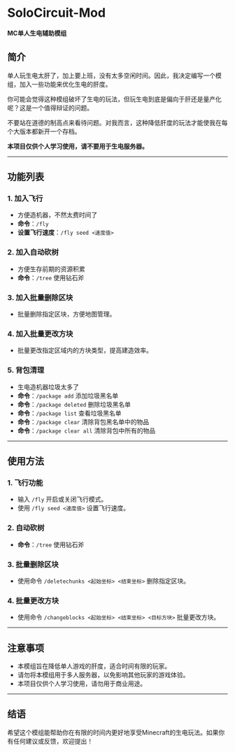 # SoloCircuit-Mod  
**MC单人生电辅助模组**  

## 简介  
单人玩生电太肝了，加上要上班，没有太多空闲时间。因此，我决定编写一个模组，加入一些功能来优化生电的肝度。  

你可能会觉得这种模组破坏了生电的玩法，但玩生电到底是偏向于肝还是量产化呢？这是一个值得辩证的问题。

不要站在道德的制高点来看待问题。对我而言，这种降低肝度的玩法才能使我在每个大版本都新开一个存档。  

**本项目仅供个人学习使用，请不要用于生电服务器。**  

---

## 功能列表  

### 1. 加入飞行
- 方便造机器，不然太费时间了
- **命令**：`/fly`  
- **设置飞行速度**：`/fly seed <速度值>`  

### 2. 加入自动砍树 
- 方便生存前期的资源积累
- **命令**：`/tree` 使用钻石斧

### 3. 加入批量删除区块  
- 批量删除指定区块，方便地图管理。  

### 4. 加入批量更改方块  
- 批量更改指定区域内的方块类型，提高建造效率。  

### 5. 背包清理  
- 生电造机器垃圾太多了
-  **命令**：`/package add` 添加垃圾黑名单
-  **命令**：`/package deleted` 删除垃圾黑名单
-  **命令**：`/package list` 查看垃圾黑名单
-  **命令**：`/package clear` 清除背包黑名单中的物品
-  **命令**：`/package clear all` 清除背包中所有的物品
---

## 使用方法  

### 1. 飞行功能  
- 输入 `/fly` 开启或关闭飞行模式。  
- 使用 `/fly seed <速度值>` 设置飞行速度。  

### 2. 自动砍树  
- **命令**：`/tree` 使用钻石斧  

### 3. 批量删除区块  
- 使用命令 `/deletechunks <起始坐标> <结束坐标>` 删除指定区块。  

### 4. 批量更改方块  
- 使用命令 `/changeblocks <起始坐标> <结束坐标> <目标方块>` 批量更改方块。  

---

## 注意事项  
- 本模组旨在降低单人游戏的肝度，适合时间有限的玩家。  
- 请勿将本模组用于多人服务器，以免影响其他玩家的游戏体验。  
- 本项目仅供个人学习使用，请勿用于商业用途。  

---

## 结语  
希望这个模组能帮助你在有限的时间内更好地享受Minecraft的生电玩法。如果你有任何建议或反馈，欢迎提出！  
